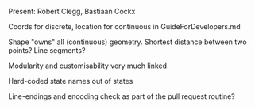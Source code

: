 Present: Robert Clegg, Bastiaan Cockx

Coords for discrete, location for continuous in GuideForDevelopers.md

Shape "owns" all (continuous) geometry. Shortest distance between two points? Line segments?

Modularity and customisability very much linked

Hard-coded state names out of states

Line-endings and encoding check as part of the pull request routine?
